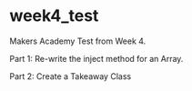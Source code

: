 week4_test
==========

Makers Academy Test from Week 4. 

Part 1: Re-write the inject method for an Array. 

Part 2: Create a Takeaway Class
